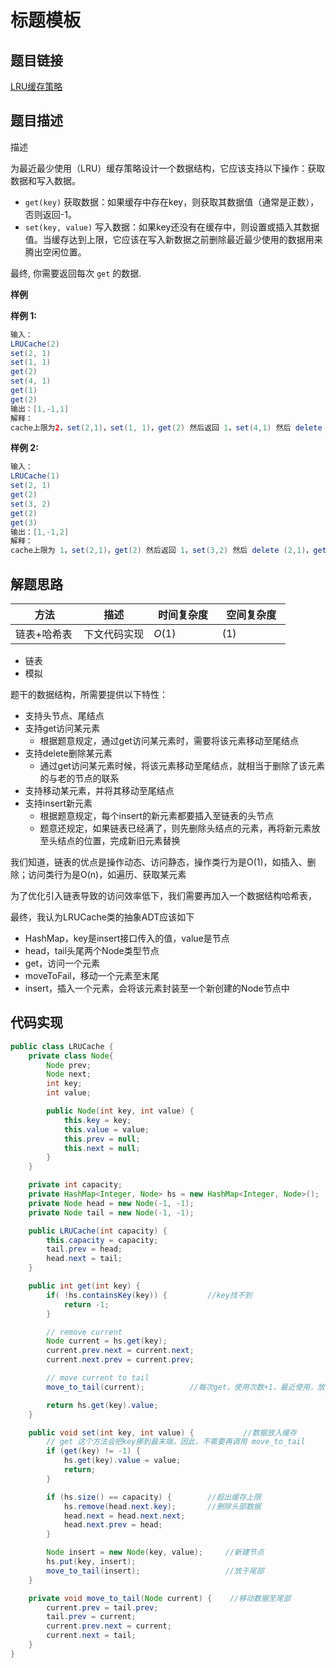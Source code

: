 

#  标题模板

## 题目链接

[LRU缓存策略](https://www.lintcode.com/problem/134/?_from=collection&fromId=161)

## 题目描述

描述

为最近最少使用（LRU）缓存策略设计一个数据结构，它应该支持以下操作：获取数据和写入数据。

- `get(key)` 获取数据：如果缓存中存在key，则获取其数据值（通常是正数），否则返回-1。
- `set(key, value)` 写入数据：如果key还没有在缓存中，则设置或插入其数据值。当缓存达到上限，它应该在写入新数据之前删除最近最少使用的数据用来腾出空闲位置。

最终, 你需要返回每次 `get` 的数据.

**样例**

**样例 1:**

```java
输入：
LRUCache(2)
set(2, 1)
set(1, 1)
get(2)
set(4, 1)
get(1)
get(2)
输出：[1,-1,1]
解释：
cache上限为2，set(2,1)，set(1, 1)，get(2) 然后返回 1，set(4,1) 然后 delete (1,1)，因为 （1,1）最少使用，get(1) 然后返回 -1，get(2) 然后返回 1。
```

**样例 2:**

```java
输入：
LRUCache(1)
set(2, 1)
get(2)
set(3, 2)
get(2)
get(3)
输出：[1,-1,2]
解释：
cache上限为 1，set(2,1)，get(2) 然后返回 1，set(3,2) 然后 delete (2,1)，get(2) 然后返回 -1，get(3) 然后返回 2。
```



## 解题思路

| <div style="width:70pt">方法</div>  |描述 |<div style="width:70pt">时间复杂度</div> |<div style="width:70pt">空间复杂度</div>|
|---|---|---|---|
| 链表+哈希表 | 下文代码实现  | $O(1)$|$(1)$|

- 链表
- 模拟

题干的数据结构，所需要提供以下特性：

- 支持头节点、尾结点
- 支持get访问某元素
  - 根据题意规定，通过get访问某元素时，需要将该元素移动至尾结点
- 支持delete删除某元素
  - 通过get访问某元素时候，将该元素移动至尾结点，就相当于删除了该元素的与老的节点的联系
- 支持移动某元素，并将其移动至尾结点
- 支持insert新元素
  - 根据题意规定，每个insert的新元素都要插入至链表的头节点
  - 题意还规定，如果链表已经满了，则先删除头结点的元素，再将新元素放至头结点的位置，完成新旧元素替换

我们知道，链表的优点是操作动态、访问静态，操作类行为是O(1)，如插入、删除；访问类行为是O(n)，如遍历、获取某元素

为了优化引入链表导致的访问效率低下，我们需要再加入一个数据结构哈希表，

最终，我认为LRUCache类的抽象ADT应该如下

- HashMap，key是insert接口传入的值，value是节点
- head，tail头尾两个Node类型节点
- get，访问一个元素
- moveToFail，移动一个元素至末尾
- insert，插入一个元素，会将该元素封装至一个新创建的Node节点中



## 代码实现

```java
public class LRUCache {
    private class Node{
        Node prev;
        Node next;
        int key;
        int value;

        public Node(int key, int value) {
            this.key = key;
            this.value = value;
            this.prev = null;
            this.next = null;
        }
    }

    private int capacity;
    private HashMap<Integer, Node> hs = new HashMap<Integer, Node>();
    private Node head = new Node(-1, -1);
    private Node tail = new Node(-1, -1);

    public LRUCache(int capacity) {
        this.capacity = capacity;
        tail.prev = head;
        head.next = tail;
    }

    public int get(int key) {
        if( !hs.containsKey(key)) {			//key找不到
            return -1;
        }

        // remove current
        Node current = hs.get(key);
        current.prev.next = current.next;
        current.next.prev = current.prev;

        // move current to tail
        move_to_tail(current);			//每次get，使用次数+1，最近使用，放于尾部

        return hs.get(key).value;
    }

    public void set(int key, int value) {			//数据放入缓存
        // get 这个方法会把key挪到最末端，因此，不需要再调用 move_to_tail
        if (get(key) != -1) {
            hs.get(key).value = value;
            return;
        }

        if (hs.size() == capacity) {		//超出缓存上限
            hs.remove(head.next.key);		//删除头部数据
            head.next = head.next.next;
            head.next.prev = head;
        }

        Node insert = new Node(key, value);		//新建节点
        hs.put(key, insert);
        move_to_tail(insert);					//放于尾部
    }

    private void move_to_tail(Node current) {    //移动数据至尾部
        current.prev = tail.prev;
        tail.prev = current;
        current.prev.next = current;
        current.next = tail;
    }
}
```

